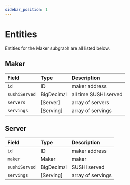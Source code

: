 ```yaml
---
sidebar_position: 1
---
```


# Entities

Entities for the Maker subgraph are all listed below.

## Maker

| Field         | Type       | Description           |
| :------------ | :--------- | :-------------------- |
| `id`          | ID         | maker address         |
| `sushiServed` | BigDecimal | all time SUSHI served |
| `servers`     | [Server]   | array of servers      |
| `servings`    | [Serving]  | array of servings     |

## Server

| Field         | Type       | Description       |
| :------------ | :--------- | :---------------- |
| `id`          | ID         | maker address     |
| `maker`       | Maker      | maker             |
| `sushiServed` | BigDecimal | SUSHI served      |
| `servings`    | [Serving]  | array of servings |
